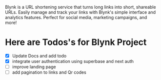 Blynk is a URL shortening service that turns long links into short, shareable URLs. Easily manage and track your links with Blynk's simple interface and analytics features. Perfect for social media, marketing campaigns, and more!

# Here are Todos's for Blynk Project

- [x] Update Docs and add todo
- [x] integrate user authentication using superbase and next auth
- [ ] improve landing page
- [ ] add pagination to links and Qr codes
